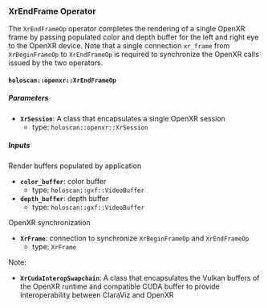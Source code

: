 ### XrEndFrame Operator

The `XrEndFrameOp` operator completes the rendering of a single OpenXR frame by passing populated color and depth buffer for the left and right eye to the OpenXR device. Note that a single connection `xr_frame` from `XrBeginFrameOp` to `XrEndFrameOp` is required to synchronize the OpenXR calls issued by the two operators.

#### `holoscan::openxr::XrEndFrameOp`

##### Parameters 

- **`XrSession`**: A class that encapsulates a single OpenXR session
  - type: `holoscan::openxr::XrSession`

##### Inputs
 
Render buffers populated by application
- **`color_buffer`**: color buffer
  - type: `holoscan::gxf::VideoBuffer`
- **`depth_buffer`**: depth buffer
  - type: `holoscan::gxf::VideoBuffer`

OpenXR synchronization
- **`XrFrame`**: connection to synchronize `XrBeginFrameOp` and `XrEndFrameOp`
  - type: `XrFrame`



Note:

- **`XrCudaInteropSwapchain`**: A class that encapsulates the Vulkan buffers of the OpenXR runtime and compatible CUDA buffer to provide interoperability between ClaraViz and OpenXR